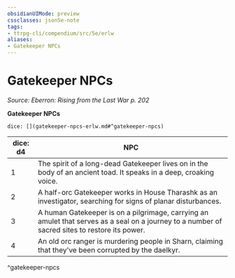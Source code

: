 ```yaml
---
obsidianUIMode: preview
cssclasses: json5e-note
tags:
- ttrpg-cli/compendium/src/5e/erlw
aliases:
- Gatekeeper NPCs
---
```

# Gatekeeper NPCs
*Source: Eberron: Rising from the Last War p. 202* 

**Gatekeeper NPCs**

`dice: [](gatekeeper-npcs-erlw.md#^gatekeeper-npcs)`

| dice: d4 | NPC |
|----------|-----|
| 1 | The spirit of a long-dead Gatekeeper lives on in the body of an ancient toad. It speaks in a deep, croaking voice. |
| 2 | A half-orc Gatekeeper works in House Tharashk as an investigator, searching for signs of planar disturbances. |
| 3 | A human Gatekeeper is on a pilgrimage, carrying an amulet that serves as a seal on a journey to a number of sacred sites to restore its power. |
| 4 | An old orc ranger is murdering people in Sharn, claiming that they've been corrupted by the daelkyr. |
^gatekeeper-npcs